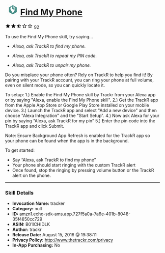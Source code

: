 # &nbsp;<img src="skill_icon" alt="Find My Phone icon" width="36"> [Find My Phone](http://alexa.amazon.com/#skills/amzn1.echo-sdk-ams.app.727f5a0a-7a6e-401b-8048-35f4850cc729)
![2.8 stars](../../images/ic_star_black_18dp_1x.png)![2.8 stars](../../images/ic_star_black_18dp_1x.png)![2.8 stars](../../images/ic_star_half_black_18dp_1x.png)![2.8 stars](../../images/ic_star_border_black_18dp_1x.png)![2.8 stars](../../images/ic_star_border_black_18dp_1x.png) 92

To use the Find My Phone skill, try saying...

* *Alexa, ask TrackR to find my phone.*

* *Alexa, ask TrackR to repeat my PIN code.*

* *Alexa, ask TrackR to unpair my phone.*

Do you misplace your phone often? Rely on TrackR to help you find it! By pairing with your TrackR account, you can ring your phone at full volume, even on silent mode, so you can quickly locate it. 

To setup:
1.) Enable the Find My Phone skill by Trackr from your Alexa app or by saying "Alexa, enable the Find My Phone skill".
2.) Get the TrackR app from the Apple App Store or Google Play Store installed on your mobile device.
3.) Launch the TrackR app and select "Add a new device" and then choose "Alexa Integration"  and the "Start Setup".
4.) Now ask Alexa for your pin by saying “Alexa, ask TrackR for my pin”
5.) Enter the pin code into the TrackR app and click Submit.

Note: Ensure Background App Refresh is enabled for the TrackR app so your phone can be found when the app is in the background.

To get started:
- Say “Alexa, ask TrackR to find my phone”
- Your phone should start ringing with the custom TrackR alert
- Once found, stop the ringing by pressing volume button or the TrackR alert on the phone.

***

### Skill Details

* **Invocation Name:** tracker
* **Category:** null
* **ID:** amzn1.echo-sdk-ams.app.727f5a0a-7a6e-401b-8048-35f4850cc729
* **ASIN:** B01ICHIDLK
* **Author:** trackr
* **Release Date:** August 15, 2016 @ 19:38:11
* **Privacy Policy:** http://www.thetrackr.com/privacy
* **In-App Purchasing:** No
